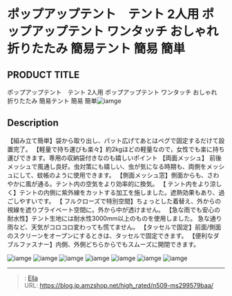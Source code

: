 # ポップアップテント　テント 2人用 ポップアップテント ワンタッチ おしゃれ 折りたたみ 簡易テント 簡易 簡単


## PRODUCT TITLE 

ポップアップテント　テント 2人用 ポップアップテント ワンタッチ おしゃれ 折りたたみ 簡易テント 簡易 簡単![iamge](https://b2bfiles1.gigab2b.cn/image/wkseller/305/20230314_a6b294907497320c2dc66da49365b451.jpg)

## Description

【組み立て簡単】袋から取り出し、パット広げてあとはペグで固定するだけて設置完了。
【軽量で持ち運びも楽々】約2kgほどの軽量なので，女性でも楽に持ち運びできます。専用の収納袋付きなのも嬉しいポイント
【両面メッシュ】 前後メッシュで風通し良好。虫対策にも嬉しい、虫が気になる時期も、両側をメッシュにして、蚊帳のように使用できます。
【側面メッシュ窓】側面からも、さわやかに風が通る。テント内の空気をより効率的に換気。
【 テント内をより涼しく】テントの内側に紫外線をカットする加工を施しました。遮熱効果もあり、過ごしやすいです。
【 フルクローズで特別空間】ちょっとした着替え、外からの視線を遮りプライベート空間に。外から中が透けません。
【急な雨でも安心の耐水性】テント生地には耐水性3000mm以上のものを使用しました。 急な通り雨など、天気がコロコロ変わっても慌てません。
【タッセルで固定】前面/側面のスクリーンをオープンにするときは、タッセルで固定できます。
【便利なダブルファスナー】内側、外側どちらからでもスムーズに開閉できます。

![iamge](https://b2bfiles1.gigab2b.cn/image/wkseller/305/20230301_6e303ee3b302ac4e8a6b6ab9ecea06be.jpg)
![iamge](https://b2bfiles1.gigab2b.cn/image/wkseller/305/20230301_d4a482bfa62bf17731a1246798204100.jpg)
![iamge](https://b2bfiles1.gigab2b.cn/image/wkseller/305/20230301_eb62073e40fc364274f14ac2a1c79a50.jpg)
![iamge](https://b2bfiles1.gigab2b.cn/image/wkseller/305/20230301_96c3a73479d434cf1f992711e0057a52.jpg)
![iamge](https://b2bfiles1.gigab2b.cn/image/wkseller/305/20230301_d0288e2fba5863d1ae71c0070fd07dc8.jpg)
![iamge](https://b2bfiles1.gigab2b.cn/image/wkseller/305/20230314_70a95c35581257a100f3bc28818f3162.jpg)
![iamge](https://b2bfiles1.gigab2b.cn/image/wkseller/305/20230314_02341d7cb43a54a62373bfb5ef322de6.jpg)


---

> : [Ella](https://blog.jp.amzshop.net/)  
> URL: https://blog.jp.amzshop.net/high_rated/n509-ms299579baa/  

